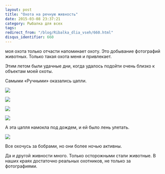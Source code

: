```yaml
---
layout: post
title: "Охота на речную живность"
date: 2015-03-08 23:37:21
category: Рыбалка для всех
tags:
redirect_from: "/blog/Ribalka_dlia_vseh/660.html"
disqus_identifier: 660
---
```

моя охота только отчасти напоминает охоту. Это добывание фотографий
животных. Только такая охота меня и привлекает.

Этим летом были удачные дни, когда удалось подойти очень близко к
объектам моей охоты.

Самыми «Ручными» оказались цапли.

![](https://img-fotki.yandex.ru/get/5702/13906080.50/0_9e3eb_b4e3583_XL.jpg)

![](https://img-fotki.yandex.ru/get/5904/13906080.50/0_9e3ea_b6eb9b71_XL.jpg)

![](https://img-fotki.yandex.ru/get/15554/13906080.50/0_9e3e9_a0a0eac3_XL.jpg)

![](https://img-fotki.yandex.ru/get/9515/13906080.22/0_8cb7b_1a5f9fec_XL.jpg)

А эта цапля намокла под дождем, и ей было лень улетать.

![](https://img-fotki.yandex.ru/get/9108/13906080.22/0_8cb7c_c3c36b91_XL.jpg)

Все охочусь за бобрами, но они более ночью активны.

Да и другой живности много. Только осторожными стали животные. В наших
краях достаточно реальных охотников, не только за фотографиями.
